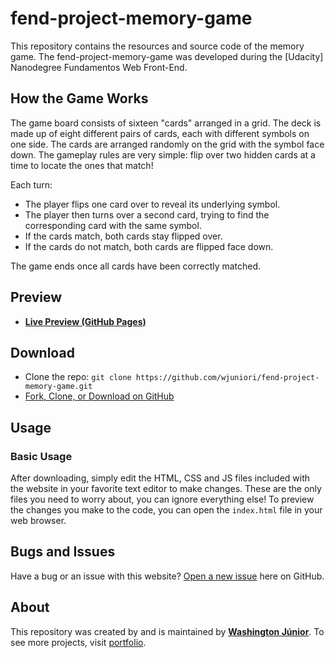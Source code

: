 # fend-project-memory-game

This repository contains the resources and source code of the memory game. The fend-project-memory-game was developed during the [Udacity] Nanodegree Fundamentos Web Front-End.

## How the Game Works

The game board consists of sixteen "cards" arranged in a grid. The deck is made up of eight different pairs of cards, each with different symbols on one side. The cards are arranged randomly on the grid with the symbol face down. The gameplay rules are very simple: flip over two hidden cards at a time to locate the ones that match!

Each turn:

* The player flips one card over to reveal its underlying symbol.
* The player then turns over a second card, trying to find the corresponding card with the same symbol.
* If the cards match, both cards stay flipped over.
* If the cards do not match, both cards are flipped face down.

The game ends once all cards have been correctly matched.

## Preview

* **[Live Preview (GitHub Pages)](https://wjuniori.github.io/fend-project-memory-game/)**

## Download

* Clone the repo: `git clone https://github.com/wjuniori/fend-project-memory-game.git`
* [Fork, Clone, or Download on GitHub](https://github.com/wjuniori/fend-project-memory-game)

## Usage

### Basic Usage

After downloading, simply edit the HTML, CSS and JS files included with the website in your favorite text editor to make changes. These are the only files you need to worry about, you can ignore everything else! To preview the changes you make to the code, you can open the `index.html` file in your web browser.

## Bugs and Issues

Have a bug or an issue with this website? [Open a new issue](https://github.com/wjuniori/fend-project-memory-game/issues) here on GitHub.

## About

This repository was created by and is maintained by **[Washington Júnior](https://github.com/wjuniori/)**. To see more projects, visit [portfolio](https://wjuniori.github.io/).

